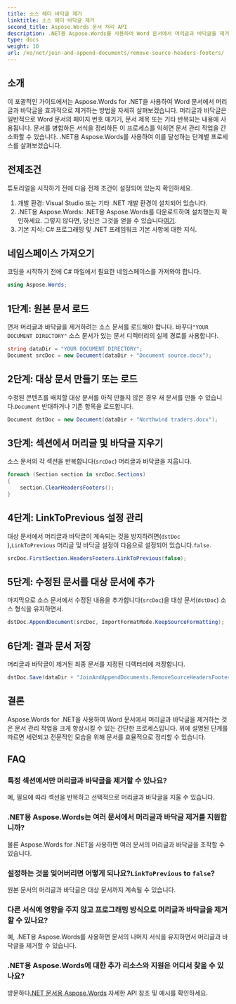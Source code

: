 ```yaml
---
title: 소스 헤더 바닥글 제거
linktitle: 소스 헤더 바닥글 제거
second_title: Aspose.Words 문서 처리 API
description: .NET용 Aspose.Words를 사용하여 Word 문서에서 머리글과 바닥글을 제거하는 방법을 알아보세요. 단계별 가이드를 통해 문서 관리를 단순화하세요.
type: docs
weight: 10
url: /ko/net/join-and-append-documents/remove-source-headers-footers/
---
```

## 소개

이 포괄적인 가이드에서는 Aspose.Words for .NET을 사용하여 Word 문서에서 머리글과 바닥글을 효과적으로 제거하는 방법을 자세히 살펴보겠습니다. 머리글과 바닥글은 일반적으로 Word 문서의 페이지 번호 매기기, 문서 제목 또는 기타 반복되는 내용에 사용됩니다. 문서를 병합하든 서식을 정리하든 이 프로세스를 익히면 문서 관리 작업을 간소화할 수 있습니다. .NET용 Aspose.Words를 사용하여 이를 달성하는 단계별 프로세스를 살펴보겠습니다.

## 전제조건

튜토리얼을 시작하기 전에 다음 전제 조건이 설정되어 있는지 확인하세요.

1. 개발 환경: Visual Studio 또는 기타 .NET 개발 환경이 설치되어 있습니다.
2.  .NET용 Aspose.Words: .NET용 Aspose.Words를 다운로드하여 설치했는지 확인하세요. 그렇지 않다면, 당신은 그것을 얻을 수 있습니다[여기](https://releases.aspose.com/words/net/).
3. 기본 지식: C# 프로그래밍 및 .NET 프레임워크 기본 사항에 대한 지식.

## 네임스페이스 가져오기

코딩을 시작하기 전에 C# 파일에서 필요한 네임스페이스를 가져와야 합니다.

```csharp
using Aspose.Words;
```

## 1단계: 원본 문서 로드

먼저 머리글과 바닥글을 제거하려는 소스 문서를 로드해야 합니다. 바꾸다`"YOUR DOCUMENT DIRECTORY"` 소스 문서가 있는 문서 디렉터리의 실제 경로를 사용합니다.

```csharp
string dataDir = "YOUR DOCUMENT DIRECTORY";
Document srcDoc = new Document(dataDir + "Document source.docx");
```

## 2단계: 대상 문서 만들기 또는 로드

 수정된 콘텐츠를 배치할 대상 문서를 아직 만들지 않은 경우 새 문서를 만들 수 있습니다.`Document` 반대하거나 기존 항목을 로드합니다.

```csharp
Document dstDoc = new Document(dataDir + "Northwind traders.docx");
```

## 3단계: 섹션에서 머리글 및 바닥글 지우기

소스 문서의 각 섹션을 반복합니다(`srcDoc`) 머리글과 바닥글을 지웁니다.

```csharp
foreach (Section section in srcDoc.Sections)
{
    section.ClearHeadersFooters();
}
```

## 4단계: LinkToPrevious 설정 관리

대상 문서에서 머리글과 바닥글이 계속되는 것을 방지하려면(`dstDoc` ),`LinkToPrevious` 머리글 및 바닥글 설정이 다음으로 설정되어 있습니다.`false`.

```csharp
srcDoc.FirstSection.HeadersFooters.LinkToPrevious(false);
```

## 5단계: 수정된 문서를 대상 문서에 추가

마지막으로 소스 문서에서 수정된 내용을 추가합니다(`srcDoc`)을 대상 문서(`dstDoc`) 소스 형식을 유지하면서.

```csharp
dstDoc.AppendDocument(srcDoc, ImportFormatMode.KeepSourceFormatting);
```

## 6단계: 결과 문서 저장

머리글과 바닥글이 제거된 최종 문서를 지정된 디렉터리에 저장합니다.

```csharp
dstDoc.Save(dataDir + "JoinAndAppendDocuments.RemoveSourceHeadersFooters.docx");
```

## 결론

Aspose.Words for .NET을 사용하여 Word 문서에서 머리글과 바닥글을 제거하는 것은 문서 관리 작업을 크게 향상시킬 수 있는 간단한 프로세스입니다. 위에 설명된 단계를 따르면 세련되고 전문적인 모습을 위해 문서를 효율적으로 정리할 수 있습니다.

## FAQ

### 특정 섹션에서만 머리글과 바닥글을 제거할 수 있나요?
예, 필요에 따라 섹션을 반복하고 선택적으로 머리글과 바닥글을 지울 수 있습니다.

### .NET용 Aspose.Words는 여러 문서에서 머리글과 바닥글 제거를 지원합니까?
물론 Aspose.Words for .NET을 사용하면 여러 문서의 머리글과 바닥글을 조작할 수 있습니다.

###  설정하는 것을 잊어버리면 어떻게 되나요?`LinkToPrevious` to `false`?
원본 문서의 머리글과 바닥글은 대상 문서까지 계속될 수 있습니다.

### 다른 서식에 영향을 주지 않고 프로그래밍 방식으로 머리글과 바닥글을 제거할 수 있나요?
예, .NET용 Aspose.Words를 사용하면 문서의 나머지 서식을 유지하면서 머리글과 바닥글을 제거할 수 있습니다.

### .NET용 Aspose.Words에 대한 추가 리소스와 지원은 어디서 찾을 수 있나요?
 방문하다[.NET 문서용 Aspose.Words](https://reference.aspose.com/words/net/) 자세한 API 참조 및 예시를 확인하세요.

